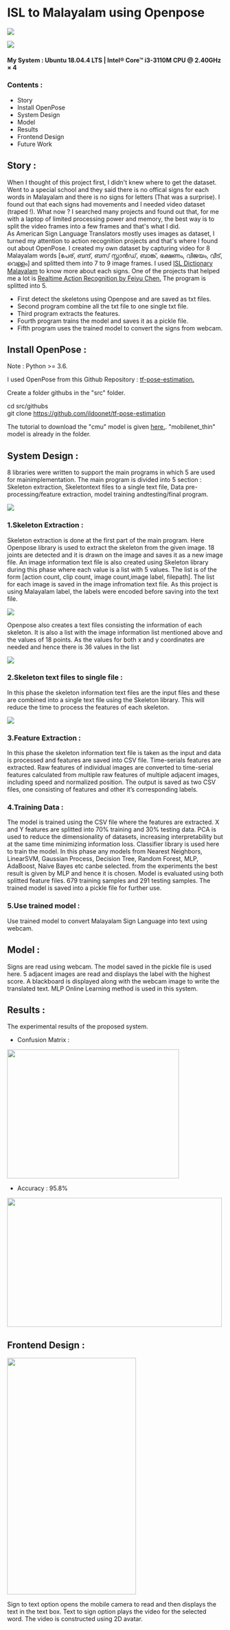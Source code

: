 # ISL to Malayalam using Openpose

![](https://github.com/Amchuz/ISL-to-Malayalam-using-Openpose/blob/master/Images/demo.gif)
  
![](https://github.com/Amchuz/ISL-to-Malayalam-using-Openpose/blob/master/Images/demo2.gif)


#### My System : Ubuntu 18.04.4 LTS | Intel® Core™ i3-3110M CPU @ 2.40GHz × 4 

### Contents :

- Story
- Install OpenPose
- System Design
- Model
- Results
- Frontend Design
- Future Work

## Story : 
  
  
   When I thought of this project first, I didn't knew where to get the dataset. Went to a special school and they said there is no offical signs for each words in Malayalam and there is no signs for letters (That was a surprise). I found out that each signs had movements and I needed video dataset (traped !). What now ? I searched many projects and found out that, for me with a laptop of limited processing power and memory, the best way is to split the video frames into a few frames and that's what I did.  
   As American Sign Language Translators mostly uses images as dataset, I turned my attention to action recognition projects and that's where I found out about OpenPose. I created my own dataset by capturing video for 8 Malayalam words [പേര്, ബന്ദ്, ബസ് സ്റ്റാൻഡ്, ബാങ്ക്, ഭക്ഷണം, വിജയം, വീട്, വെള്ളം] and splitted them into 7 to 9 image frames. I used <a href="https://play.google.com/store/apps/details?id=com.cdac.isl_malayalam&hl=en">ISL Dictionary Malayalam</a> to know more about each signs. One of the projects that helped me a lot is <a href="https://github.com/felixchenfy/Realtime-Action-Recognition">Realtime Action Recognition by Feiyu Chen.</a> The program is splitted into 5. 
- First detect the skeletons using Openpose and are saved as txt files.
- Second program combine all the txt file to one single txt file.
- Third program extracts the features.
- Fourth program trains the model and saves it as a pickle file. 
- Fifth program uses the trained model to convert the signs from webcam.

## Install OpenPose : 
  
Note : Python >= 3.6.

I used OpenPose from this Github Repository : <a href="https://github.com/ildoonet/tf-pose-estimation"> tf-pose-estimation.</a>
  
Create a folder githubs in the "src" folder.

cd src/githubs  
git clone https://github.com/ildoonet/tf-pose-estimation  

The tutorial to download the "cmu" model is given <a href="https://github.com/ildoonet/tf-pose-estimation#install-1"> here.</a>. "mobilenet_thin" model is already in the folder.

## System Design : 
  
  
8  libraries  were  written  to  support  the  main  programs  in  which  5  are  used  for  mainimplementation.  The main program is divided into 5 section :  Skeleton extraction, Skeletontext  files  to  a  single  text  file,  Data  pre-processing/feature  extraction,  model  training  andtesting/final program.
  
![](https://github.com/Amchuz/ISL-to-Malayalam-using-Openpose/blob/master/Images/sysdesign.png)
  
### 1.Skeleton Extraction :
  
Skeleton extraction is done at the first part of the main program. Here Openpose library is used to extract the skeleton from the given image. 18 joints are detected and it is drawn on the image and saves it as a new image file. An image information text file is also created using Skeleton library during this phase where each value is a list with 5 values. The list is of the form [action count, clip count, image count,image label, filepath].  The list for each image is saved in the image infromation text file.  As this project is using Malayalam label, the labels were encoded before saving into the text file. 
  
![](https://github.com/Amchuz/ISL-to-Malayalam-using-Openpose/blob/master/Images/imginfo.png)
  
Openpose also creates a text files consisting the information of each skeleton.  It is also a list with the image information list mentioned above and the values of 18 points. As the values for both x and y coordinates are needed and hence there is 36 values in the list
  
![](https://github.com/Amchuz/ISL-to-Malayalam-using-Openpose/blob/master/Images/skltninfo.png)
  
### 2.Skeleton text files to single file :
  
In this phase the skeleton information text files are the input files and these are combined into a single text file using the Skeleton library. This will reduce the time to process the features of each skeleton.

![](https://github.com/Amchuz/ISL-to-Malayalam-using-Openpose/blob/master/Images/singleinfo.png)

### 3.Feature Extraction : 
  
In this phase the skeleton information text file is taken as the input and data is processed and features are saved into CSV file. Time-serials features are extracted. Raw features of individual images are converted to time-serial features calculated from multiple raw features of multiple adjacent images, including speed and normalized position. The output is saved as two CSV files, one consisting of features and other it’s corresponding labels.

### 4.Training Data : 
  
The model is trained using the CSV file where the features are extracted. X and Y features are splitted into 70% training and 30% testing data. PCA is used to reduce the dimensionality of datasets, increasing interpretability but at the same time minimizing information loss. Classifier library is used here to train the model. In this phase any models from Nearest Neighbors, LinearSVM, Gaussian Process, Decision Tree, Random Forest, MLP, AdaBoost, Naive Bayes etc canbe selected. from the experiments the best result is given by MLP and hence it is chosen. Model is evaluated using both splitted feature files. 679 training samples and 291 testing samples. The trained model is saved into a pickle file for further use.

### 5.Use trained model : 
  
Use trained model to convert Malayalam Sign Language into text using webcam.
  
## Model :
  
Signs are read using webcam. The model saved in the pickle file is used here. 5 adjacent images are read and displays the label with the highest score. A blackboard is displayed along with the webcam image to write the translated text. MLP Online Learning method is used in this system.

## Results : 
  
The experimental results of the proposed system.

- Confusion Matrix : 
  
<img src="https://github.com/Amchuz/ISL-to-Malayalam-using-Openpose/blob/master/Images/cm.png" width="400" height="300" />
  
- Accuracy : 95.8%

<img src="https://github.com/Amchuz/ISL-to-Malayalam-using-Openpose/blob/master/Images/result.png" width="500" height="300" />
  
## Frontend Design : 
  
<img src="https://github.com/Amchuz/ISL-to-Malayalam-using-Openpose/blob/master/Images/fed.gif" width="300" height="550" />
  
Sign to text option opens the mobile camera to read and then displays the text in the text box. Text to sign option plays the video for the selected word. The video is constructed using 2D avatar. 
